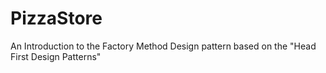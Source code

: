 # PizzaStore
An Introduction to the Factory Method Design pattern based on the "Head First Design Patterns"
